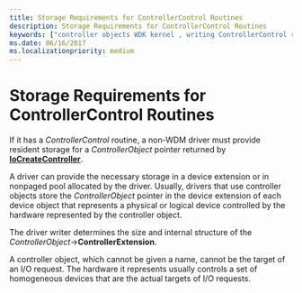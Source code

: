 ```yaml
---
title: Storage Requirements for ControllerControl Routines
description: Storage Requirements for ControllerControl Routines
keywords: ["controller objects WDK kernel , writing ControllerControl routines", "ControllerControl routines, writing", "ControllerControl routines, storage", "storage WDK controller objects"]
ms.date: 06/16/2017
ms.localizationpriority: medium
---
```


# Storage Requirements for ControllerControl Routines





If it has a *ControllerControl* routine, a non-WDM driver must provide resident storage for a *ControllerObject* pointer returned by [**IoCreateController**](/windows-hardware/drivers/ddi/ntddk/nf-ntddk-iocreatecontroller).

A driver can provide the necessary storage in a device extension or in nonpaged pool allocated by the driver. Usually, drivers that use controller objects store the *ControllerObject* pointer in the device extension of each device object that represents a physical or logical device controlled by the hardware represented by the controller object.

The driver writer determines the size and internal structure of the *ControllerObject*-&gt;**ControllerExtension**.

A controller object, which cannot be given a name, cannot be the target of an I/O request. The hardware it represents usually controls a set of homogeneous devices that are the actual targets of I/O requests.

 

